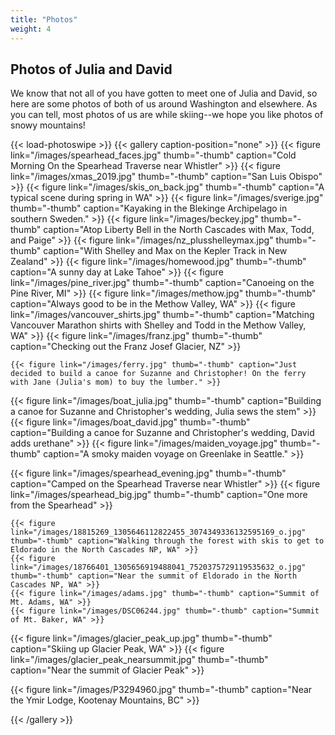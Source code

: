 ```yaml
---
title: "Photos"
weight: 4
---
```


## Photos of Julia and David

We know that not all of you have gotten to meet one of Julia and David, so here are some photos of both of us around Washington and elsewhere. As you can tell, most photos of us are while skiing--we hope you like photos of snowy mountains!

{{< load-photoswipe >}}
{{< gallery caption-position="none" >}}
  {{< figure link="/images/spearhead_faces.jpg" thumb="-thumb" caption="Cold Morning On the Spearhead Traverse near Whistler" >}}
  {{< figure link="/images/xmas_2019.jpg" thumb="-thumb" caption="San Luis Obispo" >}}
  {{< figure link="/images/skis_on_back.jpg" thumb="-thumb" caption="A typical scene during spring in WA" >}}
  {{< figure link="/images/sverige.jpg" thumb="-thumb" caption="Kayaking in the Blekinge Archipelago in southern Sweden." >}}
  {{< figure link="/images/beckey.jpg" thumb="-thumb" caption="Atop Liberty Bell in the North Cascades with Max, Todd, and Paige" >}}
  {{< figure link="/images/nz_plusshelleymax.jpg" thumb="-thumb" caption="With Shelley and Max on the Kepler Track in New Zealand" >}}
  {{< figure link="/images/homewood.jpg" thumb="-thumb" caption="A sunny day at Lake Tahoe" >}}
  {{< figure link="/images/pine_river.jpg" thumb="-thumb" caption="Canoeing on the Pine River, MI" >}}
  {{< figure link="/images/methow.jpg" thumb="-thumb" caption="Always good to be in the Methow Valley, WA" >}}
  {{< figure link="/images/vancouver_shirts.jpg" thumb="-thumb" caption="Matching Vancouver Marathon shirts with Shelley and Todd in the Methow Valley, WA" >}}
  {{< figure link="/images/franz.jpg" thumb="-thumb" caption="Checking out the Franz Josef Glacier, NZ" >}}


    {{< figure link="/images/ferry.jpg" thumb="-thumb" caption="Just decided to build a canoe for Suzanne and Christopher! On the ferry with Jane (Julia's mom) to buy the lumber." >}}
  {{< figure link="/images/boat_julia.jpg" thumb="-thumb" caption="Building a canoe for Suzanne and Christopher's wedding, Julia sews the stem" >}}
  {{< figure link="/images/boat_david.jpg" thumb="-thumb" caption="Building a canoe for Suzanne and Christopher's wedding, David adds urethane" >}}
  {{< figure link="/images/maiden_voyage.jpg" thumb="-thumb" caption="A smoky maiden voyage on Greenlake in Seattle." >}}

  {{< figure link="/images/spearhead_evening.jpg" thumb="-thumb" caption="Camped on the Spearhead Traverse near Whistler" >}}
  {{< figure link="/images/spearhead_big.jpg" thumb="-thumb" caption="One more from the Spearhead" >}}

    {{< figure link="/images/18815269_1305646112822455_3074349336132595169_o.jpg" thumb="-thumb" caption="Walking through the forest with skis to get to Eldorado in the North Cascades NP, WA" >}}
    {{< figure link="/images/18766401_1305656919488041_7520375729119535632_o.jpg" thumb="-thumb" caption="Near the summit of Eldorado in the North Cascades NP, WA" >}}
    {{< figure link="/images/adams.jpg" thumb="-thumb" caption="Summit of Mt. Adams, WA" >}}
    {{< figure link="/images/DSC06244.jpg" thumb="-thumb" caption="Summit of Mt. Baker, WA" >}}


  {{< figure link="/images/glacier_peak_up.jpg" thumb="-thumb" caption="Skiing up Glacier Peak, WA" >}}
  {{< figure link="/images/glacier_peak_nearsummit.jpg" thumb="-thumb" caption="Near the summit of Glacier Peak" >}}

  {{< figure link="/images/P3294960.jpg" thumb="-thumb" caption="Near the Ymir Lodge, Kootenay Mountains, BC" >}}

{{< /gallery >}}
